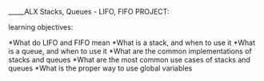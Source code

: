 _____ALX Stacks, Queues - LIFO, FIFO PROJECT:

learning objectives:

*What do LIFO and FIFO mean
*What is a stack, and when to use it
*What is a queue, and when to use it
*What are the common implementations of stacks and queues
*What are the most common use cases of stacks and queues
*What is the proper way to use global variables

